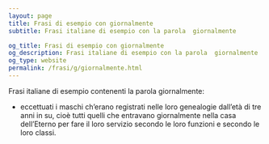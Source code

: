```yaml
---
layout: page
title: Frasi di esempio con giornalmente 
subtitle: Frasi italiane di esempio con la parola  giornalmente

og_title: Frasi di esempio con giornalmente 
og_description: Frasi italiane di esempio con la parola  giornalmente
og_type: website
permalink: /frasi/g/giornalmente.html
---
```


Frasi italiane di esempio contenenti la parola giornalmente:


- eccettuati i maschi ch’erano registrati nelle loro genealogie dall’età di tre anni in su, cioè tutti quelli che entravano giornalmente nella casa dell’Eterno per fare il loro servizio secondo le loro funzioni e secondo le loro classi.
